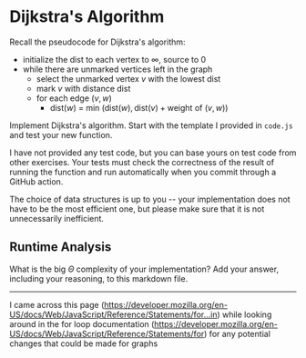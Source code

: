 # Dijkstra's Algorithm

Recall the pseudocode for Dijkstra's algorithm:
- initialize the dist to each vertex to $\infty$, source to 0
- while there are unmarked vertices left in the graph
    - select the unmarked vertex $v$ with the lowest dist
    - mark $v$ with distance dist
    - for each edge $(v,w)$
        - dist($w$) = min $\left(\textrm{dist}(w), \textrm{dist}(v) + \textrm{weight of }(v, w)\right)$

Implement Dijkstra's algorithm. Start with the template I provided in `code.js`
and test your new function.

I have not provided any test code, but you can base yours on test code from
other exercises. Your tests must check the correctness of the result of running
the function and run automatically when you commit through a GitHub action.

The choice of data structures is up to you -- your implementation does not have
to be the most efficient one, but please make sure that it is not unnecessarily
inefficient.

## Runtime Analysis

What is the big $\Theta$ complexity of your implementation? Add your
answer, including your reasoning, to this markdown file.

-----------------------------------------------------------------------------------------------

I came across this page (https://developer.mozilla.org/en-US/docs/Web/JavaScript/Reference/Statements/for...in) while looking around in the for loop documentation (https://developer.mozilla.org/en-US/docs/Web/JavaScript/Reference/Statements/for) for any potential changes that could be made for graphs
